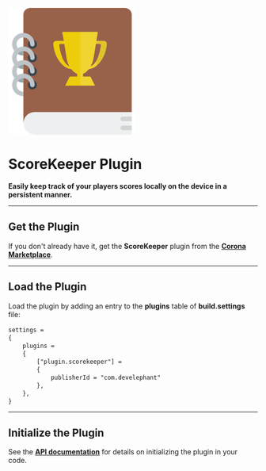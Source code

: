 ![logo](img/logo256.png)

# ScoreKeeper Plugin

__Easily keep track of your players scores locally on the device in a persistent manner.__

---

## Get the Plugin

If you don't already have it, get the __ScoreKeeper__ plugin from the __[Corona Marketplace](https://marketplace.coronalabs.com/plugin/score-keeper)__.

---

## Load the Plugin

Load the plugin by adding an entry to the __plugins__ table of __build.settings__ file:

```
settings =
{
    plugins =
    {
        ["plugin.scorekeeper"] =
        {
            publisherId = "com.develephant"
        },
    },
}
```

---

## Initialize the Plugin

See the __[API documentation](/api/)__ for details on initializing the plugin in your code.